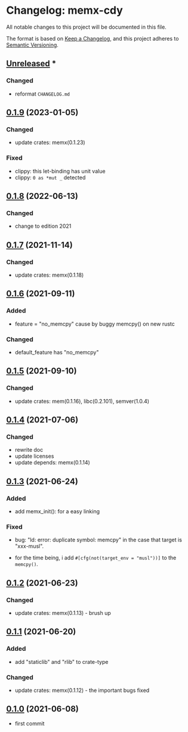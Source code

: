 # Changelog: memx-cdy

All notable changes to this project will be documented in this file.

The format is based on [Keep a Changelog](https://keepachangelog.com/en/1.0.0/),
and this project adheres to [Semantic Versioning](https://semver.org/spec/v2.0.0.html).

## [Unreleased] *
### Changed
* reformat `CHANGELOG.md`


## [0.1.9] (2023-01-05)
### Changed
* update crates: memx(0.1.23)

### Fixed
* clippy: this let-binding has unit value
* clippy: `0 as *mut _` detected

## [0.1.8] (2022-06-13)
### Changed
* change to edition 2021

## [0.1.7] (2021-11-14)
### Changed
* update crates: memx(0.1.18)

## [0.1.6] (2021-09-11)
### Added
* feature = "no_memcpy" cause by buggy memcpy() on new rustc

### Changed
* default_feature has "no_memcpy"

## [0.1.5] (2021-09-10)
### Changed
* update crates: mem(0.1.16), libc(0.2.101), semver(1.0.4)

## [0.1.4] (2021-07-06)
### Changed
* rewrite doc
* update licenses
* update depends: memx(0.1.14)

## [0.1.3] (2021-06-24)
### Added
* add memx_init(): for a easy linking

### Fixed
* bug: "ld: error: duplicate symbol: memcpy" in the case that target is "xxx-musl".
 - for the time being, i add `#[cfg(not(target_env = "musl"))]` to the `memcpy()`.

## [0.1.2] (2021-06-23)
### Changed
* update crates: memx(0.1.13) - brush up

## [0.1.1] (2021-06-20)
### Added
* add "staticlib" and "rlib" to crate-type

### Changed
* update crates: memx(0.1.12) - the important bugs fixed

## [0.1.0] (2021-06-08)
* first commit

[Unreleased]: https://github.com/aki-akaguma/memx-cdy/compare/v0.1.9..HEAD
[0.1.9]: https://github.com/aki-akaguma/memx-cdy/compare/v0.1.8..v0.1.9
[0.1.8]: https://github.com/aki-akaguma/memx-cdy/compare/v0.1.7..v0.1.8
[0.1.7]: https://github.com/aki-akaguma/memx-cdy/compare/v0.1.6..v0.1.7
[0.1.6]: https://github.com/aki-akaguma/memx-cdy/compare/v0.1.5..v0.1.6
[0.1.5]: https://github.com/aki-akaguma/memx-cdy/compare/v0.1.4..v0.1.5
[0.1.4]: https://github.com/aki-akaguma/memx-cdy/compare/v0.1.3..v0.1.4
[0.1.3]: https://github.com/aki-akaguma/memx-cdy/compare/v0.1.2..v0.1.3
[0.1.2]: https://github.com/aki-akaguma/memx-cdy/compare/v0.1.1..v0.1.2
[0.1.1]: https://github.com/aki-akaguma/memx-cdy/compare/v0.1.0..v0.1.1
[0.1.0]: https://github.com/aki-akaguma/memx-cdy/releases/tag/v0.1.0
